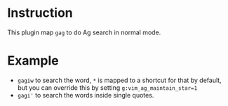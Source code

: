 # Instruction
This plugin map `gag` to do Ag search in normal mode.

# Example
- `gagiw` to search the word, `*` is mapped to a shortcut for that by default, but you can override this by setting `g:vim_ag_maintain_star=1`
- `gagi'` to search the words inside single quotes.
